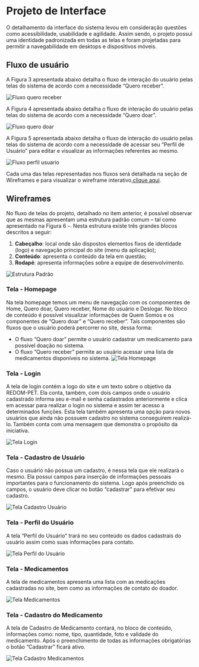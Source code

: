 # Projeto de Interface

O detalhamento da interface do sistema levou em consideração questões como acessibilidade, usabilidade e agilidade. Assim sendo, o projeto possui uma identidade padronizada em todas as telas e foram projetadas para permitir a navegabilidade em desktops e dispositivos móveis.

## Fluxo de usuário

A Figura 3 apresentada abaixo detalha o fluxo de interação do usuário pelas telas do sistema de acordo com a necessidade “Quero receber”.

![Fluxo quero receber](img/fluxo-quero-receber.png)

A Figura 4 apresentada abaixo detalha o fluxo de interação do usuário pelas telas do sistema de acordo com a necessidade “Quero doar”.

![Fluxo quero doar](img/fluxo-quero-doar.png)

A Figura 5 apresentada abaixo detalha o fluxo de interação do usuário pelas telas do sistema de acordo com a necessidade de acessar seu “Perfil de Usuário” para editar e visualizar as informações referentes ao mesmo.

![Fluxo perfil usuario](img/fluxo-perfil-do-usuario.png)

Cada uma das telas representadas nos fluxos será detalhada na seção de Wireframes e para visualizar o wireframe interativo,[clique aqui](<https://www.figma.com/file/Y7PikQcB8ZZHwyp0ttTr0X/Projeto---REDOM-PET-(Rede-de-Doa%C3%A7%C3%A3o-de-Medicamentos-para-Pet)?node-id=0%3A1>).

## Wireframes

No fluxo de telas do projeto, detalhado no item anterior, é possível observar que as mesmas apresentam uma estrutura padrão comum – tal como apresentado na Figura 6 –. Nesta estrutura existe três grandes blocos descritos a seguir:

1. **Cabeçalho**: local onde são dispostos elementos fixos de identidade (logo) e navegação principal do site (menu da aplicação);
2. **Conteúdo**: apresenta o conteúdo da tela em questão;
3. **Rodapé**: apresenta informações sobre a equipe de desenvolvimento.

![Estrutura Padrão](img/estrutura-padrao.png)

### Tela - Homepage

Na tela homepage temos um menu de navegação com os componentes de Home, Quero doar, Quero receber, Nome do usuário e Deslogar.
No bloco de conteúdo é possível visualizar informações de Quem Somos e os componentes de “Quero doar” e “Quero receber”. Tais componentes são fluxos que o usuário poderá percorrer no site, dessa forma:

- O fluxo “Quero doar” permite o usuário cadastrar um medicamento para possível doação no sistema.  
- O fluxo “Quero receber” permite ao usuário acessar uma lista de medicamentos disponíveis no sistema.
![Tela Homepage](img/wireframe-homepage.png)

### Tela - Login

A tela de login contém a logo do site e um texto sobre o objetivo da REDOM-PET. Ela conta, também, com dois campos onde o usuário cadastrado informa seu e-mail e senha cadastrados anteriormente e clica em acessar para realizar o login no sistema e assim ter acesso a determinados funções. Esta tela também apresenta uma opção para novos usuários que ainda não possuem cadastro no sistema conseguirem realizá-lo. Também conta com uma mensagem que demonstra o propósito da iniciativa.

![Tela Login](img/wireframe-login.png)

### Tela - Cadastro de Usuário

Caso o usuário não possua um cadastro, é nessa tela que ele realizará o mesmo. Ela possui campos para inserção de informações pessoais importantes para o funcionamento do sistema. Logo após preenchido os campos, o usuário deve clicar no botão “cadastrar” para efetivar seu cadastro.

![Tela Cadastro Usuário](img/wireframe-cadastro-de-usuario.png)

### Tela - Perfil do Usuário

A tela “Perfil do Usuário” trará no seu conteúdo os dados cadastrais do usuário assim como suas informações para contato.

![Tela Perfil do Usuário](img/wireframe-perfil-do-usuario.png)

### Tela - Medicamentos

A tela de medicamentos apresenta uma lista com as medicações cadastradas no site, bem como as informações de contato do doador.

![Tela Medicamentos](img/wireframe-medicamentos.png)

### Tela - Cadastro do Medicamento

A tela de Cadastro de Medicamento contará, no bloco de conteúdo, informações como: nome, tipo, quantidade, foto e validade do medicamento. Após o preenchimento de todas as informações obrigatórias o botão “Cadastrar” ficará ativo.

![Tela Cadastro Medicamentos](img/wireframe-cadastrar-medicamento.png)
